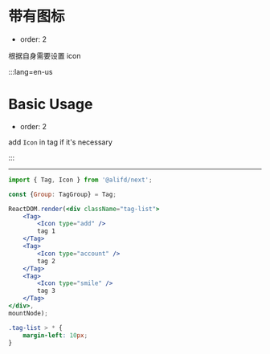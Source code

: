 # 带有图标

- order: 2

根据自身需要设置 icon

:::lang=en-us
# Basic Usage

- order: 2

add `Icon` in tag if it's necessary

:::

---

````jsx
import { Tag, Icon } from '@alifd/next';

const {Group: TagGroup} = Tag;

ReactDOM.render(<div className="tag-list">
    <Tag>
        <Icon type="add" />
        tag 1
    </Tag>
    <Tag>
        <Icon type="account" />
        tag 2
    </Tag>
    <Tag>
        <Icon type="smile" />
        tag 3
    </Tag>
</div>,
mountNode);
````

````css
.tag-list > * {
    margin-left: 10px;
}
````
